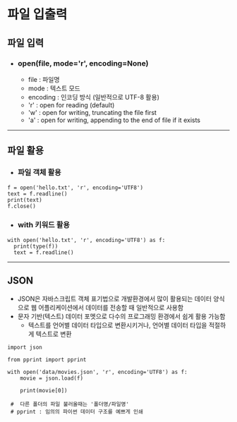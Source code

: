 # 파일 입출력

## 파일 입력
 - ### open(file, mode='r', encoding=None)
      - file : 파일명
      - mode : 텍스트 모드
      - encoding : 인코딩 방식 (일반적으로 UTF-8 활용)
      - 'r' : open for reading (default)
      - 'w' : open for writing, truncating the file first
      - 'a' : open for writing, appending to the end of file if it exists

---

## 파일 활용

 - ### 파일 객체 활용
 ```
f = open('hello.txt', 'r', encoding='UTF8')
text = f.readline()
print(text)
f.close()
 ```
 
  - ### with 키워드 활용
  ```
with open('hello.txt', 'r', encoding='UTF8') as f:
    print(type(f))
    text = f.readline()
  ```
---

## JSON  

 - JSON은 자바스크립트 객체 표기법으로 개발환경에서 많이 활용되는 데이터 양식으로 웹 어플리케이션에서 데이터를 전송할 때 일반적으로 사용함
 - 문자 기반(텍스트) 데이터 포멧으로 다수의 프로그래밍 환경에서 쉽게 활용 가능함
      - 텍스트를 언어별 데이터 타입으로 변환시키거나, 언어별 데이터 타입을 적절하게 텍스트로 변환

```
import json

from pprint import pprint

with open('data/movies.json', 'r', encoding='UTF8') as f:
    movie = json.load(f)

    print(movie[0])

 #  다른 폴더의 파일 불러올때는 '폴더명/파일명'
 # pprint : 임의의 파이썬 데이터 구조를 예쁘게 인쇄
```